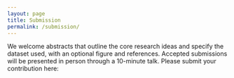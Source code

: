 ```yaml
---
layout: page
title: Submission
permalink: /submission/
---
```

We welcome abstracts that outline the core research ideas and specify the dataset used, with an optional figure and references. Accepted submissions will be presented in person through a 10-minute talk. Please submit your contribution here:
